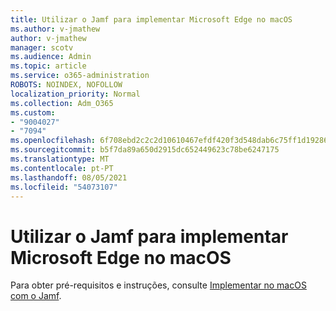 ```yaml
---
title: Utilizar o Jamf para implementar Microsoft Edge no macOS
ms.author: v-jmathew
author: v-jmathew
manager: scotv
ms.audience: Admin
ms.topic: article
ms.service: o365-administration
ROBOTS: NOINDEX, NOFOLLOW
localization_priority: Normal
ms.collection: Adm_O365
ms.custom:
- "9004027"
- "7094"
ms.openlocfilehash: 6f708ebd2c2c2d10610467efdf420f3d548dab6c75ff1d19286561e754ba7710
ms.sourcegitcommit: b5f7da89a650d2915dc652449623c78be6247175
ms.translationtype: MT
ms.contentlocale: pt-PT
ms.lasthandoff: 08/05/2021
ms.locfileid: "54073107"
---
```

# <a name="use-jamf-to-deploy-microsoft-edge-to-macos"></a>Utilizar o Jamf para implementar Microsoft Edge no macOS

Para obter pré-requisitos e instruções, consulte [Implementar no macOS com o Jamf](https://go.microsoft.com/fwlink/?linkid=2135109).
